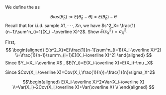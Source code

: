 We define the  as 

$$
Bias(\hat \theta_n):=E[\hat\theta_n-\theta]=E(\hat\theta_n)-\theta
$$
Recall that for i.i.d. sample $X 1, · · · , Xn$, we have $s^2_X= \frac{1}{n−1}\sum^n_{i=1}(X_i −\overline X)^2$.
Show $E (s^2_X) = \sigma^2_X.$

First, 
$$
\begin{aligned}
E(s^2_X)=E(\frac{1}{n-1}\sum^n_{i=1}(X_i-\overline X)^2)
\\=\frac{1}{n-1}\sum^n_{i=1}E[(X_i-\overline X)^2]
\end{aligned}
$$
Since $Y_i=X_i-\overline X$ , $E(Y_i)=E(X_i-\overline X)=E(X_i)-\mu _X$ 

Since $Cov(X_i,\overline X)=Cov(X_i,\frac{1}{n})=\frac{1}{n}\sigma_X^2$




$$\begin{aligned}
E(X_i-\overline X)^2=Var(X_i-\overline X)
\\=Var(X_i)-2Cov(X_i,\overline X)+Var(\overline X)
\\
\end{aligned}
$$